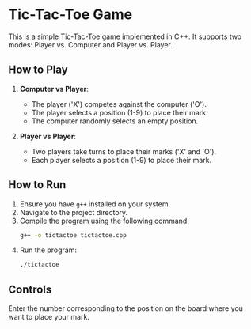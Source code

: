 # Tic-Tac-Toe Game

This is a simple Tic-Tac-Toe game implemented in C++. It supports two modes: Player vs. Computer and Player vs. Player.

## How to Play

1. **Computer vs Player**:
   - The player ('X') competes against the computer ('O').
   - The player selects a position (1-9) to place their mark.
   - The computer randomly selects an empty position.

2. **Player vs Player**:
   - Two players take turns to place their marks ('X' and 'O').
   - Each player selects a position (1-9) to place their mark.

## How to Run

1. Ensure you have `g++` installed on your system.
2. Navigate to the project directory.
3. Compile the program using the following command:
   ```bash 
   g++ -o tictactoe tictactoe.cpp
   ```
4. Run the program:
   ```bash
   ./tictactoe
   ```
## Controls
Enter the number corresponding to the position on the board where you want to place your mark.
